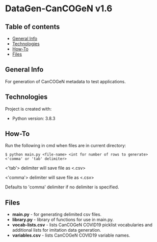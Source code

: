 # DataGen-CanCOGeN v1.6

## Table of contents
* [General Info](#General-Info)
* [Technologies](#Technologies)
* [How-To](#How-To)
* [Files](#Files)

## General Info
For generation of CanCOGeN metadata to test applications.

## Technologies
Project is created with:
* Python version: 3.8.3

## How-To
Run the following in cmd when files are in current directory:

`$ python main.py <file-name> <int for number of rows to generate> <'comma' or 'tab' delimiter>`

<'tab'> delimiter will save file as <.csv>

<'comma'> delimiter will save file as <.csv>

Defaults to 'comma' delimiter if no delimiter is specified.

## Files
* **main.py** - for generating delimited csv files.
* **library.py** - library of functions for use in main.py.
* **vocab-lists.csv** - lists CanCOGeN COVID19 picklist vocabularies and additional lists for imitation data generation.
* **variables.csv** - lists CanCOGeN COVID19 variable names.
